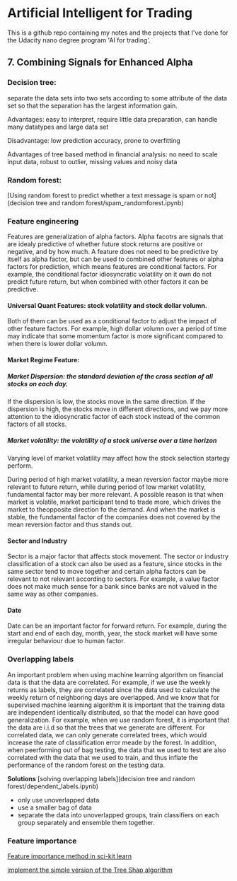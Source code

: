 # Artificial Intelligent for Trading
This is a github repo containing my notes and the projects that I've done for the Udacity nano degree program 'AI for trading'.



## 7. Combining Signals for Enhanced Alpha

### Decision tree: 

separate the data sets into two sets according to some attribute of the data set so that the separation has the largest information gain.

Advantages: easy to interpret, require little data preparation, can handle many datatypes and large data set

Disadvantage: low prediction accuracy, prone to overfitting

Advantages of tree based method in financial analysis:
no need to scale input data, robust to outlier, missing values and noisy data


### Random forest:
[Using random forest to predict whether a text message is spam or not](decision tree and random forest/spam_randomforest.ipynb)

### Feature engineering

Features are generalization of alpha factors. Alpha facotrs are signals that are idealy predictive of whether future stock returns are positive or negative, and by how much. A feature does not need to be predictive by itself as alpha factor, but can be used to combined other features or alpha factors for prediction, which means features are conditional factors. For example, the conditional factor idiosyncratic volatility on it own do not predict future return, but when combined with other factors it can be predictive.

#### Universal Quant Features: stock volatility and stock dollar volumn. 

Both of them can be used as a conditional factor to adjust the impact of other feature factors. For example, high dollar volumn over a period of time may indicate that some momentum factor is more significant compared to when there is lower dollar volumn.

#### Market Regime Feature:

##### Market Dispersion: the standard deviation of the cross section of all stocks on each day.


If the dispersion is low, the stocks move in the same direction. If the dispersion is high, the stocks move in different directions, and we pay more attention to the idiosyncratic factor of each stock instead of the common factors of all stocks.

##### Market volatility: the volatility of a stock universe over a time horizon

Varying level of market volatility may affect how the stock selection startegy perform.

During period of high market volatility, a mean reversion factor maybe more relevant to future return, while during period of low market volatility, fundamental factor may ber more relevant. A possible reason is that when market is volatile, market participant tend to trade more, which drives the market to theopposite direction fo the demand. And when the market is stable, the fundamental factor of the companies does not covered by the mean reversion factor and thus stands out.

#### Sector and Industry

Sector is a major factor that affects stock movement. The sector or industry classification of a stock can also be used as a feature, since stocks in the same sector tend to move together and certain alpha factors can be relevant to not relevant according to sectors. For example, a value factor does not make much sense for a bank since banks are not valued in the same way as other companies.

#### Date 

Date can be an important factor for forward return. For example, during the start and end of each day, month, year, the stock market will have some irregular behaviour due to human factor.

### Overlapping labels

An important problem when using machine learning algorithm on financial data is that the data are correlated. For example, if we use the weekly returns as labels, they are correlated since the data used to calculate the weekly return of neighboring days are overlapped. And we know that for supervised machine learning algorithm it is important that the training data are independent identically distributed, so that the model can have good generalization. For example, when we use random forest, it is important that the data are i.i.d so that the trees that we generate are different. For correlated data, we can only generate correlated trees, which would increase the rate of classification error meade by the forest. In addition, when peerforming out of bag testing, the data that we used to test are also correlated with the data that we used to train, and thus inflate the performance of the random forest on the testing data.

**Solutions** [solving overlapping labels](decision tree and random forest/dependent_labels.ipynb)
- only use unoverlapped data
- use a smaller bag of data
- separate the data into unoverlapped groups, train classifiers on each group separately and ensemble them together.

### Feature importance

[Feature importance method in sci-kit learn](calculate_shap,ipynb)

[implement the simple version of the Tree Shap algorithm](tree_shap.ipynb)


